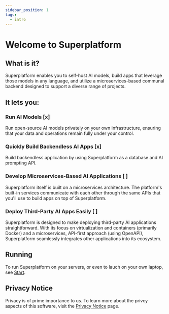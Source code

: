 ```yaml
---
sidebar_position: 1
tags:
  - intro
---
```


# Welcome to Superplatform

## What is it?

Superplatform enables you to self-host AI models, build apps that leverage those models in any language, and utilize a microservices-based communal backend designed to support a diverse range of projects.

## It lets you:

### Run AI Models [x]

Run open-source AI models privately on your own infrastructure, ensuring that your data and operations remain fully under your control.

### Quickly Build Backendless AI Apps [x]

Build backendless application by using Superplatform as a database and AI prompting API.

### Develop Microservices-Based AI Applications [ ]

Superplatform itself is built on a microservices architecture. The platform's built-in services communicate with each other through the same APIs that you'll use to build apps on top of Superplatform.

### Deploy Third-Party AI Apps Easily [ ]

Superplatform is designed to make deploying third-party AI applications straightforward. With its focus on virtualization and containers (primarily Docker) and a microservices, API-first approach (using OpenAPI), Superplatform seamlessly integrates other applications into its ecosystem.

## Running

To run Superplatform on your servers, or even to lauch on your own laptop, see [Start](./category/running/).

## Privacy Notice

Privacy is of prime importance to us. To learn more about the privcy aspects of this software, visit the [Privacy Notice](./privacy-notice) page.
